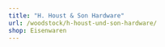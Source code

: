 ```yaml
---
title: "H. Houst & Son Hardware"
url: /woodstock/h-houst-und-son-hardware/
shop: Eisenwaren
---
```

